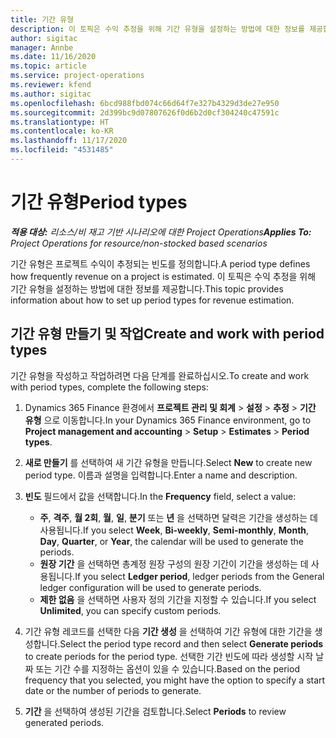 ```yaml
---
title: 기간 유형
description: 이 토픽은 수익 추정을 위해 기간 유형을 설정하는 방법에 대한 정보를 제공합니다.
author: sigitac
manager: Annbe
ms.date: 11/16/2020
ms.topic: article
ms.service: project-operations
ms.reviewer: kfend
ms.author: sigitac
ms.openlocfilehash: 6bcd988fbd074c66d64f7e327b4329d3de27e950
ms.sourcegitcommit: 2d399bc9d07807626f0d6b2d0cf304240c47591c
ms.translationtype: HT
ms.contentlocale: ko-KR
ms.lasthandoff: 11/17/2020
ms.locfileid: "4531485"
---
```

# <a name="period-types"></a><span data-ttu-id="496d6-103">기간 유형</span><span class="sxs-lookup"><span data-stu-id="496d6-103">Period types</span></span>

<span data-ttu-id="496d6-104">_**적용 대상:** 리소스/비 재고 기반 시나리오에 대한 Project Operations_</span><span class="sxs-lookup"><span data-stu-id="496d6-104">_**Applies To:** Project Operations for resource/non-stocked based scenarios_</span></span>

<span data-ttu-id="496d6-105">기간 유형은 프로젝트 수익이 추정되는 빈도를 정의합니다.</span><span class="sxs-lookup"><span data-stu-id="496d6-105">A period type defines how frequently revenue on a project is estimated.</span></span> <span data-ttu-id="496d6-106">이 토픽은 수익 추정을 위해 기간 유형을 설정하는 방법에 대한 정보를 제공합니다.</span><span class="sxs-lookup"><span data-stu-id="496d6-106">This topic provides information about how to set up period types for revenue estimation.</span></span> 

## <a name="create-and-work-with-period-types"></a><span data-ttu-id="496d6-107">기간 유형 만들기 및 작업</span><span class="sxs-lookup"><span data-stu-id="496d6-107">Create and work with period types</span></span>
<span data-ttu-id="496d6-108">기간 유형을 작성하고 작업하려면 다음 단계를 완료하십시오.</span><span class="sxs-lookup"><span data-stu-id="496d6-108">To create and work with period types, complete the following steps:</span></span>

1. <span data-ttu-id="496d6-109">Dynamics 365 Finance 환경에서 **프로젝트 관리 및 회계** > **설정** > **추정** > **기간 유형** 으로 이동합니다.</span><span class="sxs-lookup"><span data-stu-id="496d6-109">In your Dynamics 365 Finance environment, go to **Project management and accounting** > **Setup** > **Estimates** > **Period types**.</span></span>
2. <span data-ttu-id="496d6-110">**새로 만들기** 를 선택하여 새 기간 유형을 만듭니다.</span><span class="sxs-lookup"><span data-stu-id="496d6-110">Select **New** to create new period type.</span></span> <span data-ttu-id="496d6-111">이름과 설명을 입력합니다.</span><span class="sxs-lookup"><span data-stu-id="496d6-111">Enter a name and description.</span></span>
3. <span data-ttu-id="496d6-112">**빈도** 필드에서 값을 선택합니다.</span><span class="sxs-lookup"><span data-stu-id="496d6-112">In the **Frequency** field, select a value:</span></span>

    - <span data-ttu-id="496d6-113">**주**, **격주**, **월 2회**, **월**, **일**, **분기** 또는 **년** 을 선택하면 달력은 기간을 생성하는 데 사용됩니다.</span><span class="sxs-lookup"><span data-stu-id="496d6-113">If you select **Week**, **Bi-weekly**, **Semi-monthly**, **Month**, **Day**, **Quarter**, or **Year**, the calendar will be used to generate the periods.</span></span> 
    - <span data-ttu-id="496d6-114">**원장 기간** 을 선택하면 총계정 원장 구성의 원장 기간이 기간을 생성하는 데 사용됩니다.</span><span class="sxs-lookup"><span data-stu-id="496d6-114">If you select **Ledger period**, ledger periods from the General ledger configuration will be used to generate periods.</span></span>
    - <span data-ttu-id="496d6-115">**제한 없음** 을 선택하면 사용자 정의 기간을 지정할 수 있습니다.</span><span class="sxs-lookup"><span data-stu-id="496d6-115">If you select **Unlimited**, you can specify custom periods.</span></span>
4. <span data-ttu-id="496d6-116">기간 유형 레코드를 선택한 다음 **기간 생성** 을 선택하여 기간 유형에 대한 기간을 생성합니다.</span><span class="sxs-lookup"><span data-stu-id="496d6-116">Select the period type record and then select **Generate periods** to create periods for the period type.</span></span> <span data-ttu-id="496d6-117">선택한 기간 빈도에 따라 생성할 시작 날짜 또는 기간 수를 지정하는 옵션이 있을 수 있습니다.</span><span class="sxs-lookup"><span data-stu-id="496d6-117">Based on the period frequency that you selected, you might have the option to specify a start date or the number of periods to generate.</span></span>
5. <span data-ttu-id="496d6-118">**기간** 을 선택하여 생성된 기간을 검토합니다.</span><span class="sxs-lookup"><span data-stu-id="496d6-118">Select **Periods** to review generated periods.</span></span>

